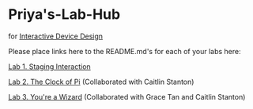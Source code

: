 # Priya's-Lab-Hub
for [Interactive Device Design](https://github.com/FAR-Lab/Developing-and-Designing-Interactive-Devices/)

Please place links here to the README.md's for each of your labs here:

[Lab 1. Staging Interaction](https://github.com/priyakatt/Interactive-Lab-Hub/blob/Spring2021/Lab%201/README.md)

[Lab 2. The Clock of Pi](https://github.com/caitlinstanton/Interactive-Lab-Hub/tree/Spring2021/Lab%202) (Collaborated with Caitlin Stanton)

[Lab 3. You're a Wizard](https://github.com/priyakatt/Interactive-Lab-Hub/blob/Spring2021/Lab%203/README.md) (Collaborated with Grace Tan and Caitlin Stanton)

